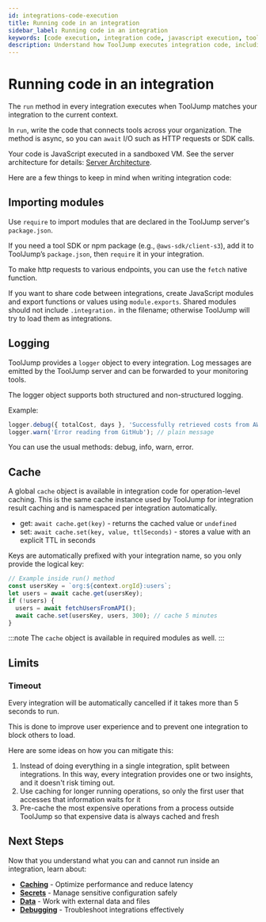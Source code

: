 ```yaml
---
id: integrations-code-execution
title: Running code in an integration
sidebar_label: Running code in an integration
keywords: [code execution, integration code, javascript execution, tooljump code, integration runtime]
description: Understand how ToolJump executes integration code, including security considerations, runtime environment, and best practices for code execution.
---
```

# Running code in an integration

The `run` method in every integration executes when ToolJump matches your integration to the current context.

In `run`, write the code that connects tools across your organization. The method is async, so you can `await` I/O such as HTTP requests or SDK calls.

Your code is JavaScript executed in a sandboxed VM. See the server architecture for details: [Server Architecture](../server-architecture.md).

Here are a few things to keep in mind when writing integration code:

## Importing modules

Use `require` to import modules that are declared in the ToolJump server's `package.json`.

If you need a tool SDK or npm package (e.g., `@aws-sdk/client-s3`), add it to ToolJump’s `package.json`, then `require` it in your integration.

To make http requests to various endpoints, you can use the `fetch` native function.

If you want to share code between integrations, create JavaScript modules and export functions or values using `module.exports`. Shared modules should not include `.integration.` in the filename; otherwise ToolJump will try to load them as integrations.

## Logging

ToolJump provides a `logger` object to every integration. Log messages are emitted by the ToolJump server and can be forwarded to your monitoring tools.

The logger object supports both structured and non-structured logging.

Example:
```javascript
logger.debug({ totalCost, days }, 'Successfully retrieved costs from AWS'); // message + structured data
logger.warn('Error reading from GitHub'); // plain message
```

You can use the usual methods: debug, info, warn, error.

## Cache

A global `cache` object is available in integration code for operation-level caching. This is the same cache instance used by ToolJump for integration result caching and is namespaced per integration automatically.

- get: `await cache.get(key)`  -  returns the cached value or `undefined`
- set: `await cache.set(key, value, ttlSeconds)`  -  stores a value with an explicit TTL in seconds

Keys are automatically prefixed with your integration name, so you only provide the logical key:

```javascript
// Example inside run() method
const usersKey = `org:${context.orgId}:users`;
let users = await cache.get(usersKey);
if (!users) {
  users = await fetchUsersFromAPI();
  await cache.set(usersKey, users, 300); // cache 5 minutes
}
```

:::note
The `cache` object is available in required modules as well.
:::

## Limits

### Timeout

Every integration will be automatically cancelled if it takes more than 5 seconds to run.

This is done to improve user experience and to prevent one integration to block others to load.

Here are some ideas on how you can mitigate this:
1. Instead of doing everything in a single integration, split between integrations. In this way, every integration provides one or two insights, and it doesn't risk timing out.
1. Use caching for longer running operations, so only the first user that accesses that information waits for it
1. Pre-cache the most expensive operations from a process outside ToolJump so that expensive data is always cached and fresh

## Next Steps

Now that you understand what you can and cannot run inside an integration, learn about:
- **[Caching](./caching.md)** - Optimize performance and reduce latency
- **[Secrets](./secrets.md)** - Manage sensitive configuration safely
- **[Data](./data.md)** - Work with external data and files
- **[Debugging](./debugging.md)** - Troubleshoot integrations effectively

